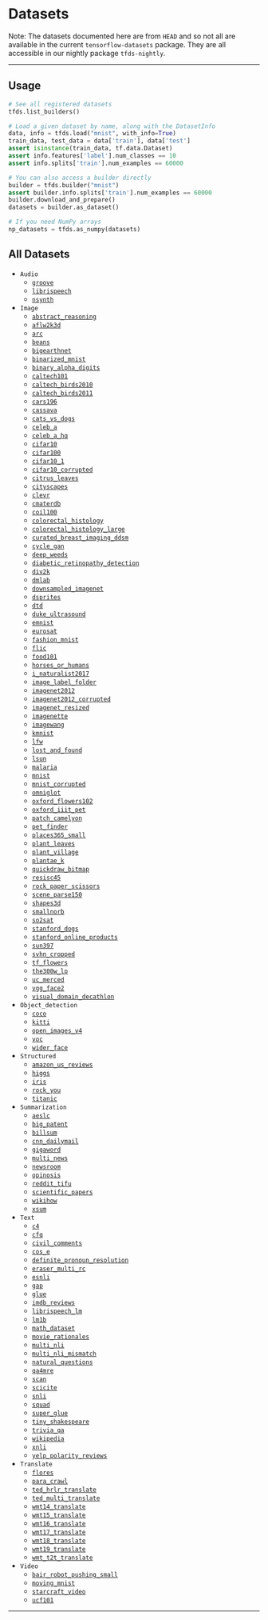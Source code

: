 <!-- This file is automatically generated by tfds.scripts.document_datasets and
all modifications will be erased, please edit the original document_datasets.py
file. -->
# Datasets

Note: The datasets documented here are from `HEAD` and so not all are available
in the current `tensorflow-datasets` package. They are all accessible in our
nightly package `tfds-nightly`.

--------------------------------------------------------------------------------

## Usage

```python
# See all registered datasets
tfds.list_builders()

# Load a given dataset by name, along with the DatasetInfo
data, info = tfds.load("mnist", with_info=True)
train_data, test_data = data['train'], data['test']
assert isinstance(train_data, tf.data.Dataset)
assert info.features['label'].num_classes == 10
assert info.splits['train'].num_examples == 60000

# You can also access a builder directly
builder = tfds.builder("mnist")
assert builder.info.splits['train'].num_examples == 60000
builder.download_and_prepare()
datasets = builder.as_dataset()

# If you need NumPy arrays
np_datasets = tfds.as_numpy(datasets)
```

## All Datasets

*   `Audio`
    *   [`groove`](groove.md)
    *   [`librispeech`](librispeech.md)
    *   [`nsynth`](nsynth.md)
*   `Image`
    *   [`abstract_reasoning`](abstract_reasoning.md)
    *   [`aflw2k3d`](aflw2k3d.md)
    *   [`arc`](arc.md)
    *   [`beans`](beans.md)
    *   [`bigearthnet`](bigearthnet.md)
    *   [`binarized_mnist`](binarized_mnist.md)
    *   [`binary_alpha_digits`](binary_alpha_digits.md)
    *   [`caltech101`](caltech101.md)
    *   [`caltech_birds2010`](caltech_birds2010.md)
    *   [`caltech_birds2011`](caltech_birds2011.md)
    *   [`cars196`](cars196.md)
    *   [`cassava`](cassava.md)
    *   [`cats_vs_dogs`](cats_vs_dogs.md)
    *   [`celeb_a`](celeb_a.md)
    *   [`celeb_a_hq`](celeb_a_hq.md)
    *   [`cifar10`](cifar10.md)
    *   [`cifar100`](cifar100.md)
    *   [`cifar10_1`](cifar10_1.md)
    *   [`cifar10_corrupted`](cifar10_corrupted.md)
    *   [`citrus_leaves`](citrus_leaves.md)
    *   [`cityscapes`](cityscapes.md)
    *   [`clevr`](clevr.md)
    *   [`cmaterdb`](cmaterdb.md)
    *   [`coil100`](coil100.md)
    *   [`colorectal_histology`](colorectal_histology.md)
    *   [`colorectal_histology_large`](colorectal_histology_large.md)
    *   [`curated_breast_imaging_ddsm`](curated_breast_imaging_ddsm.md)
    *   [`cycle_gan`](cycle_gan.md)
    *   [`deep_weeds`](deep_weeds.md)
    *   [`diabetic_retinopathy_detection`](diabetic_retinopathy_detection.md)
    *   [`div2k`](div2k.md)
    *   [`dmlab`](dmlab.md)
    *   [`downsampled_imagenet`](downsampled_imagenet.md)
    *   [`dsprites`](dsprites.md)
    *   [`dtd`](dtd.md)
    *   [`duke_ultrasound`](duke_ultrasound.md)
    *   [`emnist`](emnist.md)
    *   [`eurosat`](eurosat.md)
    *   [`fashion_mnist`](fashion_mnist.md)
    *   [`flic`](flic.md)
    *   [`food101`](food101.md)
    *   [`horses_or_humans`](horses_or_humans.md)
    *   [`i_naturalist2017`](i_naturalist2017.md)
    *   [`image_label_folder`](image_label_folder.md)
    *   [`imagenet2012`](imagenet2012.md)
    *   [`imagenet2012_corrupted`](imagenet2012_corrupted.md)
    *   [`imagenet_resized`](imagenet_resized.md)
    *   [`imagenette`](imagenette.md)
    *   [`imagewang`](imagewang.md)
    *   [`kmnist`](kmnist.md)
    *   [`lfw`](lfw.md)
    *   [`lost_and_found`](lost_and_found.md)
    *   [`lsun`](lsun.md)
    *   [`malaria`](malaria.md)
    *   [`mnist`](mnist.md)
    *   [`mnist_corrupted`](mnist_corrupted.md)
    *   [`omniglot`](omniglot.md)
    *   [`oxford_flowers102`](oxford_flowers102.md)
    *   [`oxford_iiit_pet`](oxford_iiit_pet.md)
    *   [`patch_camelyon`](patch_camelyon.md)
    *   [`pet_finder`](pet_finder.md)
    *   [`places365_small`](places365_small.md)
    *   [`plant_leaves`](plant_leaves.md)
    *   [`plant_village`](plant_village.md)
    *   [`plantae_k`](plantae_k.md)
    *   [`quickdraw_bitmap`](quickdraw_bitmap.md)
    *   [`resisc45`](resisc45.md)
    *   [`rock_paper_scissors`](rock_paper_scissors.md)
    *   [`scene_parse150`](scene_parse150.md)
    *   [`shapes3d`](shapes3d.md)
    *   [`smallnorb`](smallnorb.md)
    *   [`so2sat`](so2sat.md)
    *   [`stanford_dogs`](stanford_dogs.md)
    *   [`stanford_online_products`](stanford_online_products.md)
    *   [`sun397`](sun397.md)
    *   [`svhn_cropped`](svhn_cropped.md)
    *   [`tf_flowers`](tf_flowers.md)
    *   [`the300w_lp`](the300w_lp.md)
    *   [`uc_merced`](uc_merced.md)
    *   [`vgg_face2`](vgg_face2.md)
    *   [`visual_domain_decathlon`](visual_domain_decathlon.md)
*   `Object_detection`
    *   [`coco`](coco.md)
    *   [`kitti`](kitti.md)
    *   [`open_images_v4`](open_images_v4.md)
    *   [`voc`](voc.md)
    *   [`wider_face`](wider_face.md)
*   `Structured`
    *   [`amazon_us_reviews`](amazon_us_reviews.md)
    *   [`higgs`](higgs.md)
    *   [`iris`](iris.md)
    *   [`rock_you`](rock_you.md)
    *   [`titanic`](titanic.md)
*   `Summarization`
    *   [`aeslc`](aeslc.md)
    *   [`big_patent`](big_patent.md)
    *   [`billsum`](billsum.md)
    *   [`cnn_dailymail`](cnn_dailymail.md)
    *   [`gigaword`](gigaword.md)
    *   [`multi_news`](multi_news.md)
    *   [`newsroom`](newsroom.md)
    *   [`opinosis`](opinosis.md)
    *   [`reddit_tifu`](reddit_tifu.md)
    *   [`scientific_papers`](scientific_papers.md)
    *   [`wikihow`](wikihow.md)
    *   [`xsum`](xsum.md)
*   `Text`
    *   [`c4`](c4.md)
    *   [`cfq`](cfq.md)
    *   [`civil_comments`](civil_comments.md)
    *   [`cos_e`](cos_e.md)
    *   [`definite_pronoun_resolution`](definite_pronoun_resolution.md)
    *   [`eraser_multi_rc`](eraser_multi_rc.md)
    *   [`esnli`](esnli.md)
    *   [`gap`](gap.md)
    *   [`glue`](glue.md)
    *   [`imdb_reviews`](imdb_reviews.md)
    *   [`librispeech_lm`](librispeech_lm.md)
    *   [`lm1b`](lm1b.md)
    *   [`math_dataset`](math_dataset.md)
    *   [`movie_rationales`](movie_rationales.md)
    *   [`multi_nli`](multi_nli.md)
    *   [`multi_nli_mismatch`](multi_nli_mismatch.md)
    *   [`natural_questions`](natural_questions.md)
    *   [`qa4mre`](qa4mre.md)
    *   [`scan`](scan.md)
    *   [`scicite`](scicite.md)
    *   [`snli`](snli.md)
    *   [`squad`](squad.md)
    *   [`super_glue`](super_glue.md)
    *   [`tiny_shakespeare`](tiny_shakespeare.md)
    *   [`trivia_qa`](trivia_qa.md)
    *   [`wikipedia`](wikipedia.md)
    *   [`xnli`](xnli.md)
    *   [`yelp_polarity_reviews`](yelp_polarity_reviews.md)
*   `Translate`
    *   [`flores`](flores.md)
    *   [`para_crawl`](para_crawl.md)
    *   [`ted_hrlr_translate`](ted_hrlr_translate.md)
    *   [`ted_multi_translate`](ted_multi_translate.md)
    *   [`wmt14_translate`](wmt14_translate.md)
    *   [`wmt15_translate`](wmt15_translate.md)
    *   [`wmt16_translate`](wmt16_translate.md)
    *   [`wmt17_translate`](wmt17_translate.md)
    *   [`wmt18_translate`](wmt18_translate.md)
    *   [`wmt19_translate`](wmt19_translate.md)
    *   [`wmt_t2t_translate`](wmt_t2t_translate.md)
*   `Video`
    *   [`bair_robot_pushing_small`](bair_robot_pushing_small.md)
    *   [`moving_mnist`](moving_mnist.md)
    *   [`starcraft_video`](starcraft_video.md)
    *   [`ucf101`](ucf101.md)

--------------------------------------------------------------------------------
